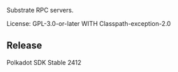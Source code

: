 Substrate RPC servers.

License: GPL-3.0-or-later WITH Classpath-exception-2.0


## Release

Polkadot SDK Stable 2412
